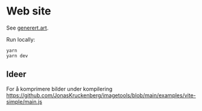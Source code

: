 # Web site

See [generert.art](https://www.generert.art/).

Run locally:

```
yarn
yarn dev
```


## Ideer

For å komprimere bilder under kompilering
https://github.com/JonasKruckenberg/imagetools/blob/main/examples/vite-simple/main.js
